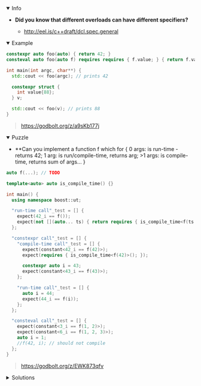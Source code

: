 <details open><summary>Info</summary><p>

* **Did you know that different overloads can have different specifiers?**

  * http://eel.is/c++draft/dcl.spec.general

</p></details><details open><summary>Example</summary><p>

```cpp
constexpr auto foo(auto) { return 42; }
consteval auto foo(auto f) requires requires { f.value; } { return f.value; }

int main(int argc, char**) {
  std::cout << foo(argc); // prints 42

  constexpr struct {
    int value{88};
  } v;

  std::cout << foo(v); // prints 88
}
```

> https://godbolt.org/z/a9sKb177j

</p></details><details open><summary>Puzzle</summary><p>

* **Can you implement a function f which for { 0 args: is run-time - returns 42; 1 arg: is run/compile-time, returns arg; >1 args: is compile-time, returns sum of args... }

```cpp
auto f(...); // TODO

template<auto> auto is_compile_time() {}

int main() {
  using namespace boost::ut;

  "run-time call"_test = [] {
    expect(42_i == f());
    expect(not [](auto... ts) { return requires { is_compile_time<f(ts...)>(); }; }());
  };

  "constexpr call"_test = [] {
    "compile-time call"_test = [] {
      expect(constant<42_i == f(42)>);
      expect(requires { is_compile_time<f(42)>(); });

      constexpr auto i = 43;
      expect(constant<43_i == f(43)>);
    };

    "run-time call"_test = [] {
      auto i = 44;
      expect(44_i == f(i));
    };
  };

  "consteval call"_test = [] {
    expect(constant<3_i == f(1, 2)>);
    expect(constant<6_i == f(1, 2, 3)>);
    auto i = 1;
    //f(42, i); // should not compile
  };
}
```

> https://godbolt.org/z/EWK873qfv

</p></details><details><summary>Solutions</summary><p>
